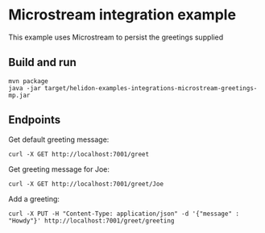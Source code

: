 # Microstream integration example

This example uses Microstream to persist the greetings supplied

## Build and run

```shell
mvn package
java -jar target/helidon-examples-integrations-microstream-greetings-mp.jar
```

## Endpoints

Get default greeting message:  
```shell
curl -X GET http://localhost:7001/greet
```

Get greeting message for Joe:

```shell
curl -X GET http://localhost:7001/greet/Joe
```

Add a greeting:  
```shell
curl -X PUT -H "Content-Type: application/json" -d '{"message" : "Howdy"}' http://localhost:7001/greet/greeting
```
